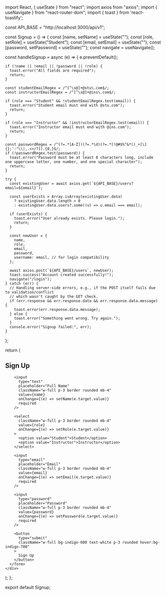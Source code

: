 import React, { useState } from "react";
import axios from "axios";
import { useNavigate } from "react-router-dom";
import { toast } from 'react-toastify';
 
const API_BASE = "http://localhost:3000/api/v1";
 
const Signup = () => {
  const [name, setName] = useState("");
  const [role, setRole] = useState("Student");
  const [email, setEmail] = useState("");
  const [password, setPassword] = useState("");
  const navigate = useNavigate();
 
  const handleSignup = async (e) => {
    e.preventDefault();

    if (!name || !email || !password || !role) {
      toast.error("All fields are required");
      return;
    }

    const studentEmailRegex = /^[^\s@]+@stu\.com$/;
    const instructorEmailRegex = /^[^\s@]+@ins\.com$/;

    if (role === "Student" && !studentEmailRegex.test(email)) {
      toast.error("Student email must end with @stu.com");
      return;
    }

    if (role === "Instructor" && !instructorEmailRegex.test(email)) {
      toast.error("Instructor email must end with @ins.com");
      return;
    }

    const passwordRegex = /^(?=.*[A-Z])(?=.*\d)(?=.*[!@#$%^&*()_+[\]{};':"\\|,.<>/?]).{8,}$/;
    if (!passwordRegex.test(password)) {
      toast.error("Password must be at least 8 characters long, include one uppercase letter, one number, and one special character");
      return;
    }

    try {
      const existingUser = await axios.get(`${API_BASE}/users?email=${email}`);

      const userExists = Array.isArray(existingUser.data)
        ? existingUser.data.length > 0
        : existingUser.data.users?.some((u) => u.email === email);

      if (userExists) {
        toast.error("User already exists. Please login.");
        return;
      }

      const newUser = {
        name,
        role,
        email,
        password,
        username: email, // for login compatibility
      };

      await axios.post(`${API_BASE}/users`, newUser);
      toast.success("Account created successfully!");
      navigate("/login");
    } catch (err) {
      // Handling server-side errors, e.g., if the POST itself fails due to validation/conflict
      // which wasn't caught by the GET check.
      if (err.response && err.response.data && err.response.data.message) {
        toast.error(err.response.data.message);
      } else {
        toast.error("Something went wrong. Try again.");
      }
      console.error("Signup failed:", err);
    }
  };
 
  return (
    <div className="flex justify-center items-center min-h-screen bg-gray-100">
      <form
        onSubmit={handleSignup}
        className="bg-white p-8 rounded-xl shadow-lg w-96"
      >
        <h2 className="text-2xl font-bold mb-6 text-center">Sign Up</h2>

        <input
          type="text"
          placeholder="Full Name"
          className="w-full p-3 border rounded mb-4"
          value={name}
          onChange={(e) => setName(e.target.value)}
          required
        />
 
        <select
          className="w-full p-3 border rounded mb-4"
          value={role}
          onChange={(e) => setRole(e.target.value)}
        >
          <option value="Student">Student</option>
          <option value="Instructor">Instructor</option>
        </select>
 
        <input
          type="email"
          placeholder="Email"
          className="w-full p-3 border rounded mb-4"
          value={email}
          onChange={(e) => setEmail(e.target.value)}
          required
        />
 
        <input
          type="password"
          placeholder="Password"
          className="w-full p-3 border rounded mb-4"
          value={password}
          onChange={(e) => setPassword(e.target.value)}
          required
        />
 
        <button
          type="submit"
          className="w-full bg-indigo-600 text-white p-3 rounded hover:bg-indigo-700"
        >
          Sign Up
        </button>
      </form>
    </div>
  );
};
 
export default Signup;
